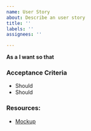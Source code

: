 ```yaml
---
name: User Story
about: Describe an user story
title: ''
labels: ''
assignees: ''

---
```


**As a** <role> 
**I want** <feature> 
**so that** <reason> <!-- this is optional -->

<!-- Long description here if needed -->

### Acceptance Criteria

* Should <testable condition that should be satisfied>
* Should <testable condition that should be satisfied>

### Resources:

* [Mockup](FIGMA_LINK_HERE)
